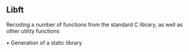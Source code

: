 <h2>Libft</h2>
<p>Recoding a number of functions from the standard C library, as well as other utility functions</p>
<p>• Generation of a static library</p>
